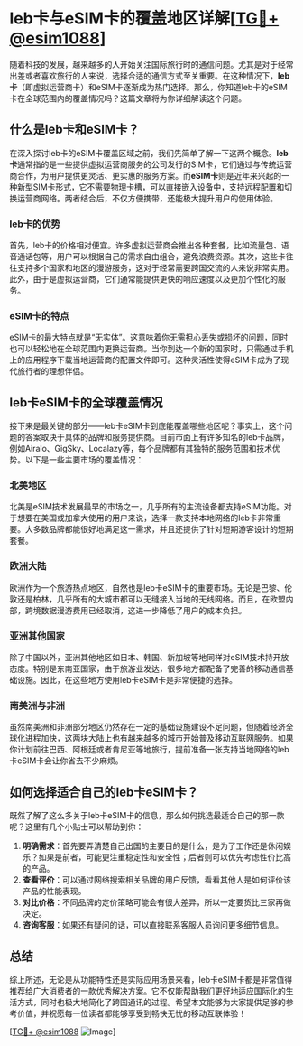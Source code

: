 # leb卡与eSIM卡的覆盖地区详解[[TG💪+ @esim1088](https://t.me/s/esim1088)]

随着科技的发展，越来越多的人开始关注国际旅行时的通信问题。尤其是对于经常出差或者喜欢旅行的人来说，选择合适的通信方式至关重要。在这种情况下，**leb卡**（即虚拟运营商卡）和eSIM卡逐渐成为热门选择。那么，你知道leb卡的eSIM卡在全球范围内的覆盖情况吗？这篇文章将为你详细解读这个问题。

## 什么是leb卡和eSIM卡？

在深入探讨leb卡的eSIM卡覆盖区域之前，我们先简单了解一下这两个概念。**leb卡**通常指的是一些提供虚拟运营商服务的公司发行的SIM卡，它们通过与传统运营商合作，为用户提供更灵活、更实惠的服务方案。而**eSIM卡**则是近年来兴起的一种新型SIM卡形式，它不需要物理卡槽，可以直接嵌入设备中，支持远程配置和切换运营商网络。两者结合后，不仅方便携带，还能极大提升用户的使用体验。

### leb卡的优势

首先，leb卡的价格相对便宜。许多虚拟运营商会推出各种套餐，比如流量包、语音通话包等，用户可以根据自己的需求自由组合，避免浪费资源。其次，这些卡往往支持多个国家和地区的漫游服务，这对于经常需要跨国交流的人来说非常实用。此外，由于是虚拟运营商，它们通常能提供更快的响应速度以及更加个性化的服务。

### eSIM卡的特点

eSIM卡的最大特点就是“无实体”。这意味着你无需担心丢失或损坏的问题，同时也可以轻松地在全球范围内更换运营商。当你到达一个新的国家时，只需通过手机上的应用程序下载当地运营商的配置文件即可。这种灵活性使得eSIM卡成为了现代旅行者的理想伴侣。

## leb卡eSIM卡的全球覆盖情况

接下来是最关键的部分——leb卡eSIM卡到底能覆盖哪些地区呢？事实上，这个问题的答案取决于具体的品牌和服务提供商。目前市面上有许多知名的leb卡品牌，例如Airalo、GigSky、Localazy等，每个品牌都有其独特的服务范围和技术优势。以下是一些主要市场的覆盖情况：

### 北美地区

北美是eSIM技术发展最早的市场之一，几乎所有的主流设备都支持eSIM功能。对于想要在美国或加拿大使用的用户来说，选择一款支持本地网络的leb卡非常重要。大多数品牌都能很好地满足这一需求，并且还提供了针对短期游客设计的短期套餐。

### 欧洲大陆

欧洲作为一个旅游热点地区，自然也是leb卡eSIM卡的重要市场。无论是巴黎、伦敦还是柏林，几乎所有的大城市都可以无缝接入当地的无线网络。而且，在欧盟内部，跨境数据漫游费用已经取消，这进一步降低了用户的成本负担。

### 亚洲其他国家

除了中国以外，亚洲其他地区如日本、韩国、新加坡等地同样对eSIM技术持开放态度。特别是东南亚国家，由于旅游业发达，很多地方都配备了完善的移动通信基础设施。因此，在这些地方使用leb卡eSIM卡是非常便捷的选择。

### 南美洲与非洲

虽然南美洲和非洲部分地区仍然存在一定的基础设施建设不足问题，但随着经济全球化进程加快，这两块大陆上也有越来越多的城市开始普及移动互联网服务。如果你计划前往巴西、阿根廷或者肯尼亚等地旅行，提前准备一张支持当地网络的leb卡eSIM卡会让你省去不少麻烦。

## 如何选择适合自己的leb卡eSIM卡？

既然了解了这么多关于leb卡eSIM卡的信息，那么如何挑选最适合自己的那一款呢？这里有几个小贴士可以帮助到你：

1. **明确需求**：首先要弄清楚自己出国的主要目的是什么，是为了工作还是休闲娱乐？如果是前者，可能更注重稳定性和安全性；后者则可以优先考虑性价比高的产品。
2. **查看评价**：可以通过网络搜索相关品牌的用户反馈，看看其他人是如何评价该产品的性能表现。
3. **对比价格**：不同品牌的定价策略可能会有很大差异，所以一定要货比三家再做决定。
4. **咨询客服**：如果还有疑问的话，可以直接联系客服人员询问更多细节信息。

## 总结

综上所述，无论是从功能特性还是实际应用场景来看，leb卡eSIM卡都是非常值得推荐给广大消费者的一款优秀解决方案。它不仅能帮助我们更好地适应国际化的生活方式，同时也极大地简化了跨国通讯的过程。希望本文能够为大家提供足够的参考价值，并祝愿每一位读者都能够享受到畅快无忧的移动互联体验！

[[TG💪+ @esim1088](https://t.me/s/esim1088) ![Image](https://i.postimg.cc/4NQfJmqS/Snipaste-2025-05-13-00-14-12.png)]